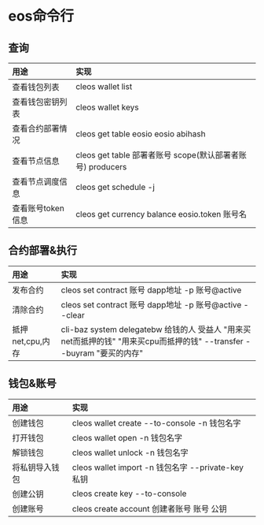 # eos命令行
## 查询
|用途|实现|
|:--|:--|
|查看钱包列表|cleos wallet list|
|查看钱包密钥列表|cleos wallet keys|
|查看合约部署情况|cleos get table eosio eosio abihash|
|查看节点信息|cleos get table 部署者账号 scope(默认部署者账号) producers|
|查看节点调度信息|cleos get schedule -j|
|查看账号token信息|cleos get currency balance eosio.token 账号名|

## 合约部署&执行
|用途|实现|
|:--|:--|
|发布合约|cleos set contract 账号 dapp地址 -p 账号@active|
|清除合约|cleos set contract 账号 dapp地址 -p 账号@active --clear|
|抵押net,cpu,内存|cli-baz system delegatebw 给钱的人 受益人 "用来买net而抵押的钱" "用来买cpu而抵押的钱" --transfer --buyram "要买的内存"|

## 钱包&账号
|用途|实现|
|:--|:--|
|创建钱包|cleos wallet create --to-console -n 钱包名字|
|打开钱包|cleos wallet open -n 钱包名字|
|解锁钱包|cleos wallet unlock -n 钱包名字|
|将私钥导入钱包|cleos wallet import -n 钱包名字 --private-key 私钥|
|创建公钥|cleos create key --to-console|
|创建账号|cleos create account 创建者账号 账号 公钥|